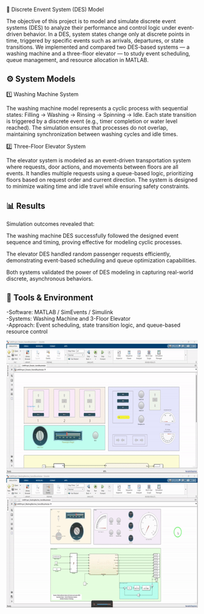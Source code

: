 🎯 Discrete Envent System (DES) Model 

The objective of this project is to model and simulate discrete event systems (DES) to analyze their performance and control logic under event-driven behavior.
In a DES, system states change only at discrete points in time, triggered by specific events such as arrivals, departures, or state transitions.
We implemented and compared two DES-based systems — a washing machine and a three-floor elevator — to study event scheduling, queue management, and resource allocation in MATLAB.

## ⚙️ System Models

1️⃣ Washing Machine System

The washing machine model represents a cyclic process with sequential states: Filling → Washing → Rinsing → Spinning → Idle.
Each state transition is triggered by a discrete event (e.g., timer completion or water level reached).
The simulation ensures that processes do not overlap, maintaining synchronization between washing cycles and idle times.

2️⃣ Three-Floor Elevator System

The elevator system is modeled as an event-driven transportation system where requests, door actions, and movements between floors are all events.
It handles multiple requests using a queue-based logic, prioritizing floors based on request order and current direction.
The system is designed to minimize waiting time and idle travel while ensuring safety constraints.

## 📊 Results

Simulation outcomes revealed that:

The washing machine DES successfully followed the designed event sequence and timing, proving effective for modeling cyclic processes.

The elevator DES handled random passenger requests efficiently, demonstrating event-based scheduling and queue optimization capabilities.

Both systems validated the power of DES modeling in capturing real-world discrete, asynchronous behaviors.
 
## 🧠 Tools & Environment   
-Software: MATLAB / SimEvents / Simulink    
-Systems: Washing Machine and 3-Floor Elevator   
-Approach: Event scheduling, state transition logic, and queue-based resource control    

<p align="center">
  <img title="Fig1" height="350" src="images/1.gif">
  <br />
  <img title="Fig1" height="350" src="images/2.gif">

</p>


